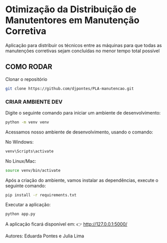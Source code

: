 # Otimização da Distribuição de Manutentores em Manutenção Corretiva
Aplicação para distribuir os técnicos entre as máquinas para que todas as manutenções corretivas sejam concluídas no menor tempo total possível

## COMO RODAR

Clonar o repositório
```bash
git clone https://github.com/djpontes/PLA-manutencao.git
```

### CRIAR AMBIENTE DEV

Digite o seguinte comando para iniciar um ambiente de desenvolvimento:
```bash
python -m venv venv
```
Acessamos nosso ambiente de desenvolvimento, usando o comando:

No Windows: 
```bash
venv\Scripts\activate
```

No Linux/Mac:
```bash
source venv/bin/activate
```

Após a criação do ambiente, vamos instalar as dependências, execute o seguinte comando:
```bash
pip install -r requirements.txt
```

Executar a aplicação:
```bash
python app.py
```

A aplicação ficará disponível em:
👉 http://127.0.0.1:5000/

Autores: Eduarda Pontes e Julia Lima
